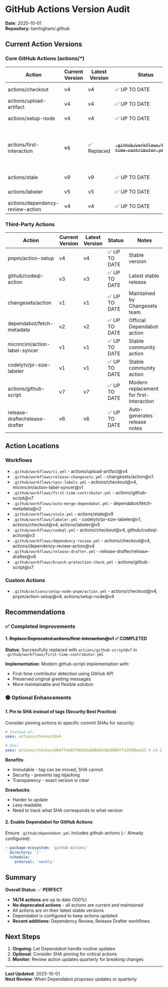 # GitHub Actions Version Audit

**Date**: 2025-10-01  
**Repository**: benhigham/.github

## Current Action Versions

### Core GitHub Actions (actions/*)

| Action | Current Version | Latest Version | Status | Notes |
|--------|----------------|----------------|--------|-------|
| actions/checkout | v4 | v4 | ✅ UP TO DATE | Latest stable release |
| actions/upload-artifact | v4 | v4 | ✅ UP TO DATE | Latest stable release |
| actions/setup-node | v4 | v4 | ✅ UP TO DATE | Latest stable release |
| actions/first-interaction       | ~~v1~~     | ✅ Replaced   | ~~`.github/workflows/first-time-contributor.yml`~~ | **Completed**: Replaced with `actions/github-script@v7` for better maintenance and flexibility. |
| actions/stale | v9 | v9 | ✅ UP TO DATE | Latest stable release |
| actions/labeler | v5 | v5 | ✅ UP TO DATE | Latest stable release |
| actions/dependency-review-action | v4 | v4 | ✅ UP TO DATE | Latest stable release |

### Third-Party Actions

| Action | Current Version | Latest Version | Status | Notes |
|--------|----------------|----------------|--------|-------|
| pnpm/action-setup | v4 | v4 | ✅ UP TO DATE | Stable version |
| github/codeql-action | v3 | v3 | ✅ UP TO DATE | Latest stable release |
| changesets/action | v1 | v1 | ✅ UP TO DATE | Maintained by Changesets team |
| dependabot/fetch-metadata | v2 | v2 | ✅ UP TO DATE | Official Dependabot action |
| micnncim/action-label-syncer | v1 | v1 | ✅ UP TO DATE | Stable community action |
| codelytv/pr-size-labeler | v1 | v1 | ✅ UP TO DATE | Stable community action |
| actions/github-script | v7 | v7 | ✅ UP TO DATE | Modern replacement for first-interaction |
| release-drafter/release-drafter | v6 | v6 | ✅ UP TO DATE | Auto-generates release notes |

## Action Locations

### Workflows

- `.github/workflows/ci.yml` - actions/upload-artifact@v4
- `.github/workflows/release-changesets.yml` - changesets/action@v1
- `.github/workflows/sync-labels.yml` - actions/checkout@v4, micnncim/action-label-syncer@v1
- `.github/workflows/first-time-contributor.yml` - actions/github-script@v7
- `.github/workflows/auto-merge-dependabot.yml` - dependabot/fetch-metadata@v2
- `.github/workflows/stale.yml` - actions/stale@v9
- `.github/workflows/labeler.yml` - codelytv/pr-size-labeler@v1, actions/checkout@v4, actions/labeler@v5
- `.github/workflows/codeql.yml` - actions/checkout@v4, github/codeql-action@v3
- `.github/workflows/dependency-review.yml` - actions/checkout@v4, actions/dependency-review-action@v4
- `.github/workflows/release-drafter.yml` - release-drafter/release-drafter@v6
- `.github/workflows/branch-protection-check.yml` - actions/github-script@v7

### Custom Actions

- `.github/actions/setup-node-pnpm/action.yml` - actions/checkout@v4, pnpm/action-setup@v4, actions/setup-node@v4

## Recommendations

### ✅ Completed Improvements

#### 1. ~~Replace Deprecated actions/first-interaction@v1~~ ✅ COMPLETED

**Status**: Successfully replaced with `actions/github-script@v7` in `.github/workflows/first-time-contributor.yml`

**Implementation**: Modern github-script implementation with:

- First-time contributor detection using GitHub API
- Preserved original greeting messages
- More maintainable and flexible solution

### 🟢 Optional Enhancements

#### 1. Pin to SHA instead of tags (Security Best Practice)

Consider pinning actions to specific commit SHAs for security:

```yaml
# Instead of:
uses: actions/checkout@v4

# Use:
uses: actions/checkout@b4ffde65f46336ab88eb53be808477a3936bae11 # v4.1.1
```

**Benefits**:

- Immutable - tag can be moved, SHA cannot
- Security - prevents tag hijacking
- Transparency - exact version is clear

**Drawbacks**:

- Harder to update
- Less readable
- Need to track what SHA corresponds to what version

#### 2. Enable Dependabot for GitHub Actions

Ensure `.github/dependabot.yml` includes github-actions (✅ Already configured):

```yaml
- package-ecosystem: 'github-actions'
  directory: '/'
  schedule:
    interval: 'weekly'
```

## Summary

**Overall Status**: ✅ **PERFECT**

- **14/14 actions** are up to date (100%)
- **No deprecated actions** - all actions are current and maintained
- All actions are on their latest stable versions
- Dependabot is configured to keep actions updated
- **Recent additions**: Dependency Review, Release Drafter workflows

## Next Steps

1. **Ongoing**: Let Dependabot handle routine updates
2. **Optional**: Consider SHA pinning for critical actions
3. **Monitor**: Review action updates quarterly for breaking changes

---

**Last Updated**: 2025-10-01  
**Next Review**: When Dependabot proposes updates or quarterly
